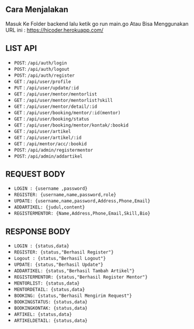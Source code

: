 ## Cara Menjalakan
Masuk Ke Folder backend lalu ketik go run main.go
Atau Bisa  Menggunakan URL ini : https://hicoder.herokuapp.com/

## LIST API

- `POST`: `/api/auth/login`
- `POST`: `/api/auth/logout`
- `POST`: `/api/auth/register`
- `GET` : `/api/user/profile`
- `PUT` : `/api/user/update/:id`
- `GET` : `/api/user/mentor/mentorlist`
- `GET` : `/api/user/mentor/mentorlist?skill`
- `GET` : `/api/user/mentor/detail/:id`
- `GET` : `/api/user/booking/mentor/:id(mentor)`
- `GET` : `/api/user/booking/status`
- `GET` : `/api/user/booking/mentor/kontak/:bookid`
- `GET` : `/api/user/artikel`
- `GET` : `/api/user/artikel/:id`
- `GET` : `/api/mentor/acc/:bookid`
- `POST`: `/api/admin/registermentor`
- `POST`: `/api/admin/addartikel`




## REQUEST BODY
- `LOGIN : {username ,password}`
- `REGISTER: {username,name,password,role}`
- `UPDATE: {username,name,password,Address,Phone,Email}`
- `ADDARTIKEL: {judul,content}`
- `REGISTERMENTOR: {Name,Address,Phone,Email,Skill,Bio}`

## RESPONSE BODY
- `LOGIN : {status,data}`
- `REGISTER: {status,"Berhasil Register"}`
- `Logout : {status,"Berhasil Logout"}`
- `UPDATE: {status,"Berhasil Update"}`
- `ADDARTIKEL: {status,"Berhasil Tambah Artikel"}`
- `REGISTERMENTOR: {status,"Berhasil Register Mentor"}`
- `MENTORLIST: {status,data}`
- `MENTORDETAIL: {status,data}`
- `BOOKING: {status,"Berhasil Mengirim Request"}`
- `BOOKINGSTATUS: {status,data}`
- `BOOKINGKONTAK: {status,data}`
- `ARTIKEL: {status,data}`
- `ARTIKELDETAIL: {status,data}`